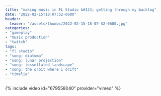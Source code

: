 ```yaml
---
title: "making music in FL Studio &#124; getting through my backlog"
date: "2022-02-15T18:07:52-0600"
header:
  teaser: "/assets/thumbs/2022-02-15-18-07-52-0600.jpg"
categories:
- "gameplay"
- "music production"
- "twitch"
tags:
- "fl studio"
- "song: diatoma"
- "song: lunar projection"
- "song: tessellated landscape"
- "song: the orbit where i drift"
- "timelie"
---
```

{% include video id="679558040" provider="vimeo" %}
